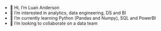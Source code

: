 - 👋 Hi, I’m Luan Anderson
- 👀 I’m interested in analytics, data engineering, DS and BI
- 🌱 I’m currently learning Python (Pandas and Numpy), SQL and PowerBI
- 💞️ I’m looking to collaborate on a data team


<!---
LuanF22/LuanF22 is a ✨ special ✨ repository because its `README.md` (this file) appears on your GitHub profile.
You can click the Preview link to take a look at your changes.
--->

